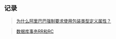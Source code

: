 ## 记录

> [为什么阿里巴巴强制要求使用包装类型定义属性？](https://mp.weixin.qq.com/s/_sRnj8pxiMlqGWTsuPkApA)

> [数据库事务RR和RC](https://zhuanlan.zhihu.com/p/111081399)